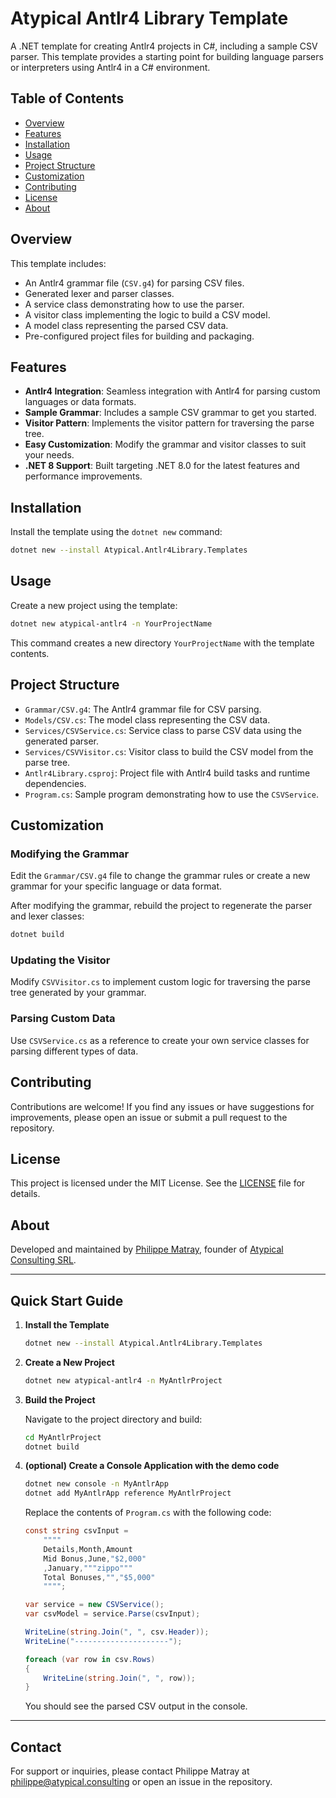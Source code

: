 # Atypical Antlr4 Library Template

A .NET template for creating Antlr4 projects in C#, including a sample CSV parser. This template provides a starting point for building language parsers or interpreters using Antlr4 in a C# environment.

## Table of Contents

- [Overview](#overview)
- [Features](#features)
- [Installation](#installation)
- [Usage](#usage)
- [Project Structure](#project-structure)
- [Customization](#customization)
- [Contributing](#contributing)
- [License](#license)
- [About](#about)

## Overview

This template includes:

- An Antlr4 grammar file (`CSV.g4`) for parsing CSV files.
- Generated lexer and parser classes.
- A service class demonstrating how to use the parser.
- A visitor class implementing the logic to build a CSV model.
- A model class representing the parsed CSV data.
- Pre-configured project files for building and packaging.

## Features

- **Antlr4 Integration**: Seamless integration with Antlr4 for parsing custom languages or data formats.
- **Sample Grammar**: Includes a sample CSV grammar to get you started.
- **Visitor Pattern**: Implements the visitor pattern for traversing the parse tree.
- **Easy Customization**: Modify the grammar and visitor classes to suit your needs.
- **.NET 8 Support**: Built targeting .NET 8.0 for the latest features and performance improvements.

## Installation

Install the template using the `dotnet new` command:

```bash
dotnet new --install Atypical.Antlr4Library.Templates
```

## Usage

Create a new project using the template:

```bash
dotnet new atypical-antlr4 -n YourProjectName
```

This command creates a new directory `YourProjectName` with the template contents.

## Project Structure

- `Grammar/CSV.g4`: The Antlr4 grammar file for CSV parsing.
- `Models/CSV.cs`: The model class representing the CSV data.
- `Services/CSVService.cs`: Service class to parse CSV data using the generated parser.
- `Services/CSVVisitor.cs`: Visitor class to build the CSV model from the parse tree.
- `Antlr4Library.csproj`: Project file with Antlr4 build tasks and runtime dependencies.
- `Program.cs`: Sample program demonstrating how to use the `CSVService`.

## Customization

### Modifying the Grammar

Edit the `Grammar/CSV.g4` file to change the grammar rules or create a new grammar for your specific language or data format.

After modifying the grammar, rebuild the project to regenerate the parser and lexer classes:

```bash
dotnet build
```

### Updating the Visitor

Modify `CSVVisitor.cs` to implement custom logic for traversing the parse tree generated by your grammar.

### Parsing Custom Data

Use `CSVService.cs` as a reference to create your own service classes for parsing different types of data.

## Contributing

Contributions are welcome! If you find any issues or have suggestions for improvements, please open an issue or submit a pull request to the repository.

## License

This project is licensed under the MIT License. See the [LICENSE](LICENSE) file for details.

## About

Developed and maintained by [Philippe Matray](https://www.linkedin.com/in/phmatray), founder of [Atypical Consulting SRL](https://atypical.consulting).

---

## Quick Start Guide

1. **Install the Template**

   ```bash
   dotnet new --install Atypical.Antlr4Library.Templates
   ```

2. **Create a New Project**

   ```bash
   dotnet new atypical-antlr4 -n MyAntlrProject
   ```

3. **Build the Project**

   Navigate to the project directory and build:
    
   ```bash
   cd MyAntlrProject
   dotnet build
   ```

4. **(optional) Create a Console Application with the demo code**

   ```bash
   dotnet new console -n MyAntlrApp
   dotnet add MyAntlrApp reference MyAntlrProject
   ```
    
   Replace the contents of `Program.cs` with the following code:
    
   ```csharp
   const string csvInput =
       """"
       Details,Month,Amount
       Mid Bonus,June,"$2,000"
       ,January,"""zippo"""
       Total Bonuses,"","$5,000"
       """";
   
   var service = new CSVService();
   var csvModel = service.Parse(csvInput);
   
   WriteLine(string.Join(", ", csv.Header));
   WriteLine("---------------------");
   
   foreach (var row in csv.Rows)
   {
       WriteLine(string.Join(", ", row));
   }
   ```
    
   You should see the parsed CSV output in the console.

---

## Contact

For support or inquiries, please contact Philippe Matray at [philippe@atypical.consulting](mailto:philippe@atypical.consulting) or open an issue in the repository.

